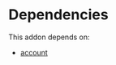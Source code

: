 # Dependencies

This addon depends on:

- [account](https://github.com/bringout/oca-ocb-accounting)
